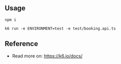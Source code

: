 ## Usage
`npm i`

`k6 run -e ENVIRONMENT=test -e test/booking.api.ts`

## Reference
* Read more on: https://k6.io/docs/
